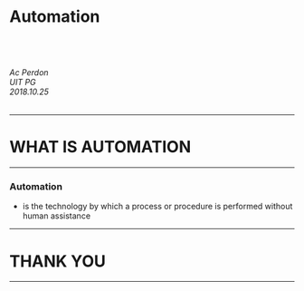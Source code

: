 # Automation

<br><br>
###### Ac Perdon<br>UIT PG<br>2018.10.25


---

# WHAT IS AUTOMATION


---
### Automation

- is the technology by which a process or procedure is performed without human assistance


---

# THANK YOU

---
